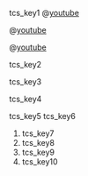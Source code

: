 tcs_key1
@[youtube](tmywxKYuzIc)

@[youtube](vTY89okfyGE)

@[youtube](jv2b8Mom4hg)

tcs_key2


tcs_key3


tcs_key4


tcs_key5
tcs_key6
1. tcs_key7
2. tcs_key8
3. tcs_key9
4. tcs_key10
